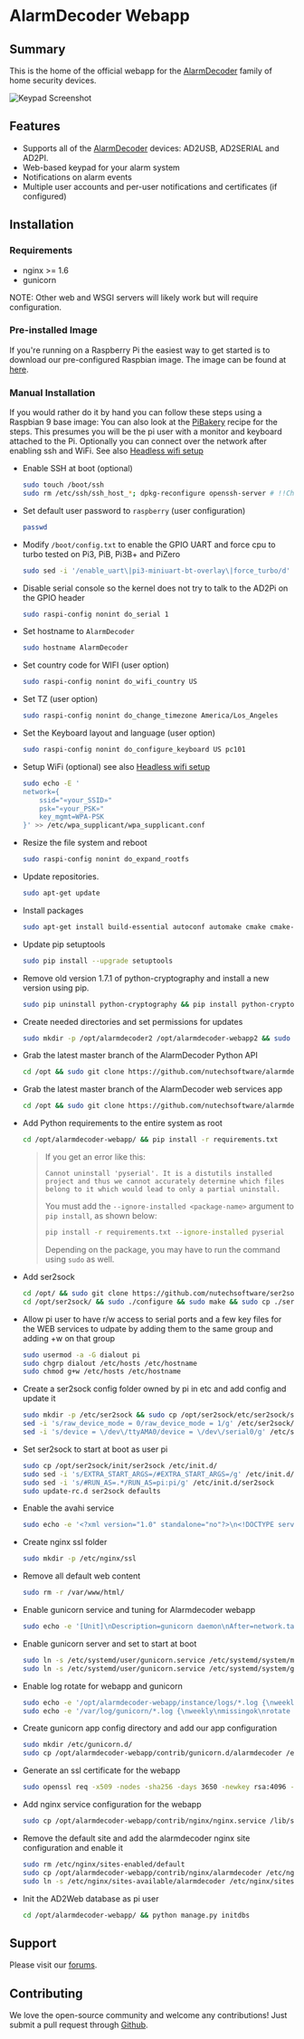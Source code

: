 # AlarmDecoder Webapp

## Summary

This is the home of the official webapp for the [AlarmDecoder](http://www.alarmdecoder.com) family of home security devices.

![Keypad Screenshot](http://github.com/nutechsoftware/alarmdecoder-webapp/raw/master/screenshot.png "Keypad Screenshot")

## Features

- Supports all of the [AlarmDecoder](http://www.alarmdecoder.com) devices: AD2USB, AD2SERIAL and AD2PI.
- Web-based keypad for your alarm system
- Notifications on alarm events
- Multiple user accounts and per-user notifications and certificates (if configured)

## Installation

### Requirements

- nginx >= 1.6
- gunicorn

NOTE: Other web and WSGI servers will likely work but will require configuration.

### Pre-installed Image

If you're running on a Raspberry Pi the easiest way to get started is to download our pre-configured Raspbian image.  The image can be found at [here](http://www.alarmdecoder.com/wiki/index.php/Raspberry_Pi).

### Manual Installation

If you would rather do it by hand you can follow these steps using a Raspbian 9 base image:
You can also look at the [PiBakery](contrib/PiBakery/) recipe for the steps. This presumes you will be the pi user with a monitor and keyboard attached to the Pi. Optionally you can connect over the network after enabling ssh and WiFi. See also [Headless wifi setup](https://www.raspberrypi.org/documentation/configuration/wireless/headless.md)
* Enable SSH at boot (optional)
  ```bash
  sudo touch /boot/ssh
  sudo rm /etc/ssh/ssh_host_*; dpkg-reconfigure openssh-server # !!Change keys!!
  ```
* Set default user password to `raspberry` (user configuration)
  ```bash
  passwd
  ```
* Modify `/boot/config.txt` to enable the GPIO UART and force cpu to turbo tested on Pi3, PiB, Pi3B+ and PiZero
  ```bash
  sudo sed -i '/enable_uart\|pi3-miniuart-bt-overlay\|force_turbo/d' /boot/config.txt
  ```
* Disable serial console so the kernel does not try to talk to the AD2Pi on the GPIO header
  ```bash
  sudo raspi-config nonint do_serial 1
  ```
* Set hostname to `AlarmDecoder`
  ```bash
  sudo hostname AlarmDecoder
  ```
* Set country code for WIFI (user option)
  ```bash
  sudo raspi-config nonint do_wifi_country US
  ```
* Set TZ (user option)
  ```bash
  sudo raspi-config nonint do_change_timezone America/Los_Angeles
  ```
* Set the Keyboard layout and language (user option)
  ```bash
  sudo raspi-config nonint do_configure_keyboard US pc101
  ```
* Setup WiFi (optional) see also [Headless wifi setup](https://www.raspberrypi.org/documentation/configuration/wireless/headless.md)
  ```bash
  sudo echo -E '
  network={
      ssid="«your_SSID»"
      psk="«your_PSK»"
      key_mgmt=WPA-PSK
  }' >> /etc/wpa_supplicant/wpa_supplicant.conf
  ```
* Resize the file system and reboot
  ```bash
  sudo raspi-config nonint do_expand_rootfs
  ```
* Update repositories.
  ```bash
  sudo apt-get update
  ```
* Install packages
  ```bash
  sudo apt-get install build-essential autoconf automake cmake cmake-data cmake libffi-dev libssl-dev libpcre3-dev libssl-dev libpcre++-dev zlib1g-dev libcurl4-openssl-dev python2.7-dev python-dev sqlite3 screen sendmail minicom telnet vim nginx gunicorn git python-pip miniupnpc python-virtualenv python-opencv python-httplib2
  ```
* Update pip setuptools
  ```bash
  sudo pip install --upgrade setuptools
  ```
* Remove old version 1.7.1 of python-cryptography and install a new version using pip.
  ```bash
  sudo pip uninstall python-cryptography && pip install python-cryptography
  ```
* Create needed directories and set permissions for updates
  ```bash
  sudo mkdir -p /opt/alarmdecoder2 /opt/alarmdecoder-webapp2 && sudo chown pi:pi /opt/alarmdecoder /opt/alarmdecoder-webapp
  ```
* Grab the latest master branch of the AlarmDecoder Python API
  ```bash
  cd /opt && sudo git clone https://github.com/nutechsoftware/alarmdecoder.git
  ```
* Grab the latest master branch of the AlarmDecoder web services app
  ```bash
  cd /opt && sudo git clone https://github.com/nutechsoftware/alarmdecoder-webapp.git
  ```
* Add Python requirements to the entire system as root
  ```bash
  cd /opt/alarmdecoder-webapp/ && pip install -r requirements.txt
  ```
  > If you get an error like this:
  > ```text
  > Cannot uninstall 'pyserial'. It is a distutils installed project and thus we cannot accurately determine which files belong to it which would lead to only a partial uninstall.
  > ```
  > You must add the `--ignore-installed <package-name>` argument to `pip install`, as shown below:
  > ```bash
  > pip install -r requirements.txt --ignore-installed pyserial
  > ```
  > Depending on the package, you may have to run the command using `sudo` as well.
* Add ser2sock
  ```bash
  cd /opt/ && sudo git clone https://github.com/nutechsoftware/ser2sock.git
  cd /opt/ser2sock/ && sudo ./configure && sudo make && sudo cp ./ser2sock /usr/local/bin/
  ```
* Allow pi user to have r/w access to serial ports and a few key files for the WEB services to udpate by adding them to the same group and adding +w on that group
  ```bash
  sudo usermod -a -G dialout pi
  sudo chgrp dialout /etc/hosts /etc/hostname
  sudo chmod g+w /etc/hosts /etc/hostname
  ```
* Create a ser2sock config folder owned by pi in etc and add config and update it
  ```bash
  sudo mkdir -p /etc/ser2sock && sudo cp /opt/ser2sock/etc/ser2sock/ser2sock.conf /etc/ser2sock/ && sudo chown -R pi:pi /etc/ser2sock
  sed -i 's/raw_device_mode = 0/raw_device_mode = 1/g' /etc/ser2sock/ser2sock.conf
  sed -i 's/device = \/dev\/ttyAMA0/device = \/dev\/serial0/g' /etc/ser2sock/ser2sock.conf
  ```
* Set ser2sock to start at boot as user pi
  ```bash
  sudo cp /opt/ser2sock/init/ser2sock /etc/init.d/
  sudo sed -i 's/EXTRA_START_ARGS=/#EXTRA_START_ARGS=/g' /etc/init.d/ser2sock
  sudo sed -i 's/#RUN_AS=.*/RUN_AS=pi:pi/g' /etc/init.d/ser2sock
  sudo update-rc.d ser2sock defaults
  ```
* Enable the avahi service
  ```bash
  sudo echo -e '<?xml version="1.0" standalone="no"?>\n<!DOCTYPE service-group SYSTEM "avahi-service.dtd">\n<service-group>\n\t<name replace-wildcards="yes">%h</name>\n\t<service>\n\t\t<type>_device-info._tcp</type>\n\t\t<port>0</port>\n\t\t<txt-record>model=AlarmDecoder</txt-record>\n\t</service>\n\t<service>\n\t\t<type>_ssh._tcp</type>\n\t\t<port>22</port>\n\t</service>\n</service-group>' > /etc/avahi/services/alarmdecoder.service
  ```
* Create nginx ssl folder
  ```bash
  sudo mkdir -p /etc/nginx/ssl
  ```
* Remove all default web content
  ```bash
  sudo rm -r /var/www/html/
  ```
* Enable gunicorn service and tuning for Alarmdecoder webapp
  ```bash
  sudo echo -e '[Unit]\nDescription=gunicorn daemon\nAfter=network.target\n\n[Service]\nPIDFile=/run/gunicorn/pid\nUser=pi\nGroup=dialout\nWorkingDirectory=/opt/alarmdecoder-webapp\nExecStart=/usr/bin/gunicorn --worker-class=socketio.sgunicorn.GeventSocketIOWorker --timeout=120 --env=POLICY_SERVER=0 --log-level=debug wsgi:application\nExecReload=/bin/kill -s HUP $MAINPID\nExecStop=/bin/kill -s TERM $MAINPID\nPrivateTmp=true\n\n[Install]\nWantedBy=multi-user.target\n' > /etc/systemd/user/gunicorn.service
  ```
* Enable gunicorn server and set to start at boot
  ```bash
  sudo ln -s /etc/systemd/user/gunicorn.service /etc/systemd/system/multi-user.target.wants/gunicorn.service
  sudo ln -s /etc/systemd/user/gunicorn.service /etc/systemd/system/gunicorn.service
  ```
* Enable log rotate for webapp and gunicorn
  ```bash
  sudo echo -e '/opt/alarmdecoder-webapp/instance/logs/*.log {\nweekly\nmissingok\nrotate 5\ncompress\ndelaycompress\nnotifempty\ncreate 0640 pi pi\nsharedscripts\n\ }' > /etc/logrotate.d/alarmdecoder
  sudo echo -e '/var/log/gunicorn/*.log {\nweekly\nmissingok\nrotate 5\ncompress\ndelaycompress\nnotifempty\ncreate 0640 www-data www-data\nsharedscripts\npostrotate\n[ -s /run/gunicorn/alarmdecoder.pid ] && kill -USR1 `cat /run/gunicorn/alarmdecoder.pid`\nendscript\n}' > /etc/logrotate.d/gunicorn
  ```
* Create gunicorn app config directory and add our app configuration
  ```bash
  sudo mkdir /etc/gunicorn.d/
  sudo cp /opt/alarmdecoder-webapp/contrib/gunicorn.d/alarmdecoder /etc/gunicorn.d/
  ```
* Generate an ssl certificate for the webapp
  ```bash
  sudo openssl req -x509 -nodes -sha256 -days 3650 -newkey rsa:4096 -keyout /etc/nginx/ssl/alarmdecoder.key -out /etc/nginx/ssl/alarmdecoder.crt -subj '/CN=AlarmDecoder.local/O=AlarmDecoder.com/C=US'
  ```
* Add nginx service configuration for the webapp
  ```bash
  sudo cp /opt/alarmdecoder-webapp/contrib/nginx/nginx.service /lib/systemd/system/nginx.service
  ```
* Remove the default site and add the alarmdecoder nginx site configuration and enable it
  ```bash
  sudo rm /etc/nginx/sites-enabled/default
  sudo cp /opt/alarmdecoder-webapp/contrib/nginx/alarmdecoder /etc/nginx/sites-available/
  sudo ln -s /etc/nginx/sites-available/alarmdecoder /etc/nginx/sites-enabled/
  ```
* Init the AD2Web database as pi user
  ```bash
  cd /opt/alarmdecoder-webapp/ && python manage.py initdbs
  ```

## Support

Please visit our [forums](http://www.alarmdecoder.com/forums/).

## Contributing

We love the open-source community and welcome any contributions!  Just submit a pull request through [Github](http://github.com).

